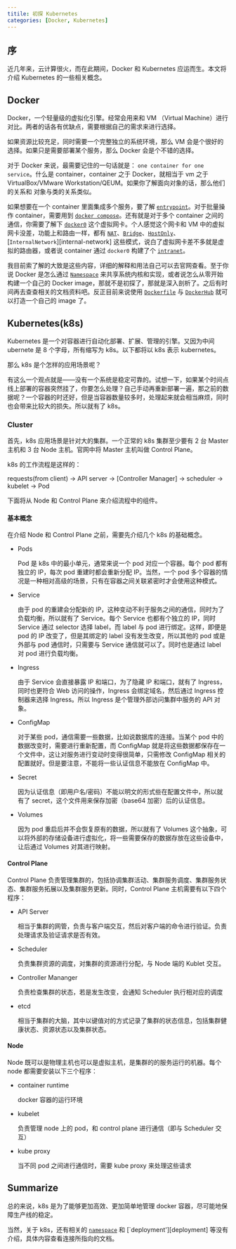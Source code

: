 ```yaml
---
titile: 初探 Kubernetes
categories: [Docker, Kubernetes]
---
```


## 序

近几年来，云计算很火，而在此期间，Docker 和 Kubernetes 应运而生。本文将介绍 Kubernetes 的一些相关概念。

## Docker

Docker，一个轻量级的虚拟化引擎。经常会用来和 VM （Virtual Machine）进行对比。两者的话各有优缺点，需要根据自己的需求来进行选择。

如果资源比较充足，同时需要一个完整独立的系统环境，那么 VM 会是个很好的选择。如果只是需要部署某个服务，那么 Docker 会是个不错的选择。

对于 Docker 来说，最需要记住的一句话就是： `one container for one service`。什么是 container，container 之于 Docker，就相当于 vm 之于 VirtualBox/VMware Workstation/QEUM。如果你了解面向对象的话，那么他们的关系和 对象与类的关系类似。

如果想要在一个 container 里面集成多个服务，要了解 [`entrypoint`][entrypoint]。对于批量操作 container，需要用到 [`docker compose`][docker-compose]。还有就是对于多个 container 之间的通信，你需要了解下 [`docker0`][docker0] 这个虚拟网卡。个人感觉这个网卡和 VM 中的虚拟网卡没差，功能上和路由一样，都有 [`NAT`][nat]、[`Bridge`][bridge]、[`HostOnly`][hostonly]、[`InternalNetwork`][internal-network] 这些模式，说白了虚拟网卡差不多就是虚拟的路由器，或者说 container 通过 `docker0` 构建了个 [`intranet`][intranet]。

我目前索了解的大致是这些内容，详细的解释和用法自己可以去官网查看。至于你说 Docker 是怎么通过 [`Namespace`][namespace] 来共享系统内核和实现，或者说怎么从零开始构建一个自己的 Docker image，那就不是初探了，那就是深入剖析了。之后有时间再去查查相关的文档资料吧。反正目前来说使用 [`Dockerfile`][dockerfile] 与 [`DockerHub`][dockerhub] 就可以打造一个自己的 image 了。


## Kubernetes(k8s)

Kubernetes 是一个对容器进行自动化部署、扩展、管理的引擎。又因为中间 ubernete 是 8 个字母，所有缩写为 k8s。以下都将以 k8s 表示 kubernetes。

那么 k8s 是个怎样的应用场景呢？

有这么一个观点就是——没有一个系统是稳定可靠的。试想一下，如果某个时间点线上部署的容器突然挂了，你要怎么处理？自己手动再重新部署一遍，那之前的数据呢？一个容器的时还好，但是当容器数量较多时，处理起来就会相当麻烦，同时也会带来比较大的损失。所以就有了 k8s。

### Cluster

首先，k8s 应用场景是针对大的集群。一个正常的 k8s 集群至少要有 2 台 Master 主机和 3 台 Node 主机。官网中将 Master 主机叫做  Control Plane。

k8s 的工作流程是这样的：

  requests(from client) -> API server -> [Controller Manager] -> scheduler -> kubelet -> Pod

下面将从 Node 和 Control Plane 来介绍流程中的组件。

#### 基本概念

在介绍 Node 和 Control Plane 之前，需要先介绍几个 k8s 的基础概念。

* Pods

  Pod 是 k8s 中的最小单元，通常来说一个 pod 对应一个容器。每个 pod 都有独立的 IP，每次 pod 重建时都会重新分配 IP。当然，一个 pod 多个容器的情况是一种相对高级的场景，只有在容器之间关联紧密时才会使用这种模式。

* Service

  由于 pod 的重建会分配新的 IP，这种变动不利于服务之间的通信，同时为了负载均衡，所以就有了 Service。每个 Service 也都有个独立的 IP，同时 Service 通过 selector 选择 label，而 label 与 pod 进行绑定。这样，即便是 pod 的 IP 改变了，但是其绑定的 label 没有发生改变，所以其他的 pod 或是外部与 pod 通信时，只需要与 Service 通信就可以了。同时也是通过 label 对 pod 进行负载均衡。

* Ingress

  由于 Service 会直接暴露 IP 和端口，为了隐藏 IP 和端口，就有了 Ingress，同时也更符合 Web 访问的操作，Ingress 会绑定域名，然后通过 Ingress 控制器来选择 Ingress。所以 Ingress 是个管理外部访问集群中服务的 API 对象。

* ConfigMap

  对于某些 pod，通信需要一些数据，比如说数据库的连接。当某个 pod 中的数据改变时，需要进行重新配置，而 ConfigMap 就是将这些数据都保存在一个文件中，这让对服务进行变动时变得很简单，只需修改 ConfigMap 相关的配置就好。但是要注意，不能将一些认证信息不能放在 ConfigMap 中。

* Secret

  因为认证信息（即用户名/密码）不能以明文的形式些在配置文件中，所以就有了 secret，这个文件用来保存加密（base64 加密）后的认证信息。

* Volumes

  因为 pod 重启后并不会恢复原有的数据，所以就有了 Volumes 这个抽象，可以将外部的存储设备进行虚拟化，将一些需要保存的数据存放在这些设备中，让后通过 Volumes 对其进行映射。


#### Control Plane

Control Plane 负责管理集群的，包括协调集群活动、集群服务调度、集群服务状态、集群服务拓展以及集群服务更新。同时，Control Plane 主机需要有以下四个程序：

* API Server

  相当于集群的网管，负责与客户端交互，然后对客户端的命令进行验证。负责处理请求及验证请求是否有效。

* Scheduler

  负责集群资源的调度，对集群的资源进行分配，与 Node 端的 Kublet 交互。

* Controller Mananger

  负责检查集群的状态，若是发生改变，会通知 Scheduler 执行相对应的调度

* etcd

  相当于集群的大脑，其中以键值对的方式记录了集群的状态信息，包括集群健康状态、资源状态以及集群状态。


#### Node

Node 既可以是物理主机也可以是虚拟主机，是集群的的服务运行的机器。每个 node 都需要安装以下三个程序：

* container runtime

  docker 容器的运行环境

* kubelet

  负责管理 node 上的 pod，和 control plane 进行通信（即与 Scheduler 交互）

* kube proxy

  当不同 pod 之间进行通信时，需要 kube proxy 来处理这些请求


## Summarize

总的来说，k8s 是为了能够更加高效、更加简单地管理 docker 容器，尽可能地保障生产线的稳定。

当然，关于 k8s，还有相关的 [`namespace`][k8s-namespace] 和 [`deployment'][deployment] 等没有介绍，具体内容查看连接所指向的文档。



[entrypoint]: https://docs.docker.com/engine/reference/builder/#entrypoint

[docker-compose]: https://docs.docker.com/compose/

[docker0]: http://docs.docker.oeynet.com/engine/userguide/networking/

[nat]: https://baike.baidu.com/item/nat/320024

[bridge]: https://baike.baidu.com/item/网络桥接

[hostonly]: https://www.linuxidc.com/Linux/2016-09/135521p3.htm

[intranet]: https://baike.baidu.com/item/Intranet/3247037

[namespace]: https://www.linux.com/news/understanding-and-securing-linux-namespaces

[dockerfile]: https://docs.docker.com/engine/reference/builder/

[dockerhub]: https://hub.docker.com/

[k8s-namespace]: http://docs.kubernetes.org.cn/242.html

[delpoyment]: https://www.kubernetes.org.cn/deployment
